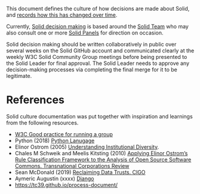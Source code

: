 This document defines the culture of how decisions are made about Solid, and [records how this has changed over time](https://github.com/solid/culture/blob/master/history.md).

Currently, [Solid decision making](decision-making.md) is based around the [Solid Team](solid-team.md) who may also consult one or more [Solid Panels](solid-panels.md) for direction on occasion.

Solid decision making should be written collaboratively in public over several weeks on the Solid GitHub account and communicated clearly at the weekly W3C Solid Community Group meetings before being presented to the Solid Leader for final approval. The Solid Leader needs to approve any decision-making processes via completing the final merge for it to be legitimate.

# References

Solid culture documentation was put together with inspiration and learnings from the following resources.

* [W3C Good practice for running a group](https://www.w3.org/community/about/good-practice-for-running-a-group/)
* Python (2018) [Python Lanugage](https://www.python.org/dev/peps/pep-0013/)
* Elinor Ostrom (2005) [Understanding Institutional Diversity](https://www.wtf.tw/ref/ostrom_2005.pdf).
* Chales M Schweik and Meelis Kitsting (2010) [Applying Elinor Ostrom’s Rule Classification Framework to the Analysis of Open Source Software Commons. Transnational Corporations Review](http://www.tnc-online.net/pic/2010032809124697.pdf)
* Sean McDonald (2019) [Reclaiming Data Trusts. CIGO](https://www.cigionline.org/articles/reclaiming-data-trusts)
* Aymeric Augustin (xxxx) [Django](https://docs.djangoproject.com/en/dev/internals/organization/)
* https://tc39.github.io/process-document/
